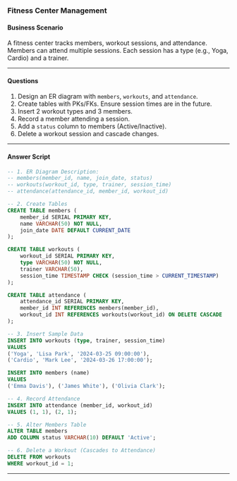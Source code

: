 ### Fitness Center Management

#### **Business Scenario**  
A fitness center tracks members, workout sessions, and attendance. Members can attend multiple sessions. Each session has a type (e.g., Yoga, Cardio) and a trainer.

---

#### **Questions**  
1. Design an ER diagram with `members`, `workouts`, and `attendance`.  
2. Create tables with PKs/FKs. Ensure session times are in the future.  
3. Insert 2 workout types and 3 members.  
4. Record a member attending a session.  
5. Add a `status` column to members (Active/Inactive).  
6. Delete a workout session and cascade changes.  

---

#### **Answer Script**  
```sql
-- 1. ER Diagram Description:
-- members(member_id, name, join_date, status)
-- workouts(workout_id, type, trainer, session_time)
-- attendance(attendance_id, member_id, workout_id)

-- 2. Create Tables
CREATE TABLE members (
    member_id SERIAL PRIMARY KEY,
    name VARCHAR(50) NOT NULL,
    join_date DATE DEFAULT CURRENT_DATE
);

CREATE TABLE workouts (
    workout_id SERIAL PRIMARY KEY,
    type VARCHAR(50) NOT NULL,
    trainer VARCHAR(50),
    session_time TIMESTAMP CHECK (session_time > CURRENT_TIMESTAMP)
);

CREATE TABLE attendance (
    attendance_id SERIAL PRIMARY KEY,
    member_id INT REFERENCES members(member_id),
    workout_id INT REFERENCES workouts(workout_id) ON DELETE CASCADE
);

-- 3. Insert Sample Data
INSERT INTO workouts (type, trainer, session_time) 
VALUES 
('Yoga', 'Lisa Park', '2024-03-25 09:00:00'),
('Cardio', 'Mark Lee', '2024-03-26 17:00:00');

INSERT INTO members (name) 
VALUES 
('Emma Davis'), ('James White'), ('Olivia Clark');

-- 4. Record Attendance
INSERT INTO attendance (member_id, workout_id) 
VALUES (1, 1), (2, 1);

-- 5. Alter Members Table
ALTER TABLE members 
ADD COLUMN status VARCHAR(10) DEFAULT 'Active';

-- 6. Delete a Workout (Cascades to Attendance)
DELETE FROM workouts 
WHERE workout_id = 1;
```

---


